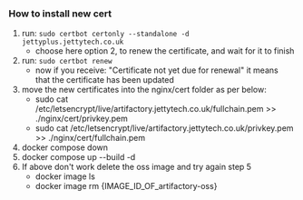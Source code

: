 ### How to install new cert
1. run: ```sudo certbot certonly --standalone -d jettyplus.jettytech.co.uk```
   - choose here option 2, to renew the certificate, and wait for it to finish
2. run: ```sudo certbot renew```
    - now if you receive: "Certificate not yet due for renewal" it means that the certificate has been updated
3. move the new certificates into the nginx/cert folder as per below:
    - sudo cat /etc/letsencrypt/live/artifactory.jettytech.co.uk/fullchain.pem >> ./nginx/cert/privkey.pem
    - sudo cat /etc/letsencrypt/live/artifactory.jettytech.co.uk/privkey.pem >> ./nginx/cert/fullchain.pem
4. docker compose down
5. docker compose up --build -d
6. If above don't work delete the oss image and try again step 5
    - docker image ls
    - docker image rm {IMAGE_ID_OF_artifactory-oss}
